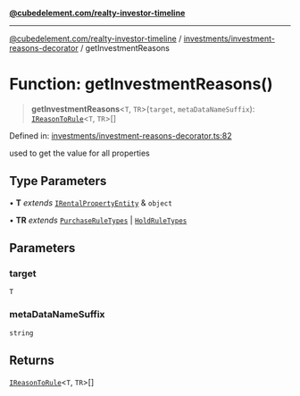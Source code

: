 [**@cubedelement.com/realty-investor-timeline**](../../../index.md)

---

[@cubedelement.com/realty-investor-timeline](../../../modules.md) / [investments/investment-reasons-decorator](../index.md) / getInvestmentReasons

# Function: getInvestmentReasons()

> **getInvestmentReasons**\<`T`, `TR`\>(`target`, `metaDataNameSuffix`): [`IReasonToRule`](../../reason-to-rule/interfaces/IReasonToRule.md)\<`T`, `TR`\>[]

Defined in: [investments/investment-reasons-decorator.ts:82](https://github.com/kvernon/realty-investor-timeline/blob/806c805529d356deb12c125749ddea89a26850dd/src/investments/investment-reasons-decorator.ts#L82)

used to get the value for all properties

## Type Parameters

• **T** _extends_ [`IRentalPropertyEntity`](../../../properties/i-rental-property-entity/interfaces/IRentalPropertyEntity.md) & `object`

• **TR** _extends_ [`PurchaseRuleTypes`](../../../rules/purchase-rule-types/enumerations/PurchaseRuleTypes.md) \| [`HoldRuleTypes`](../../../rules/hold-rule-types/enumerations/HoldRuleTypes.md)

## Parameters

### target

`T`

### metaDataNameSuffix

`string`

## Returns

[`IReasonToRule`](../../reason-to-rule/interfaces/IReasonToRule.md)\<`T`, `TR`\>[]
